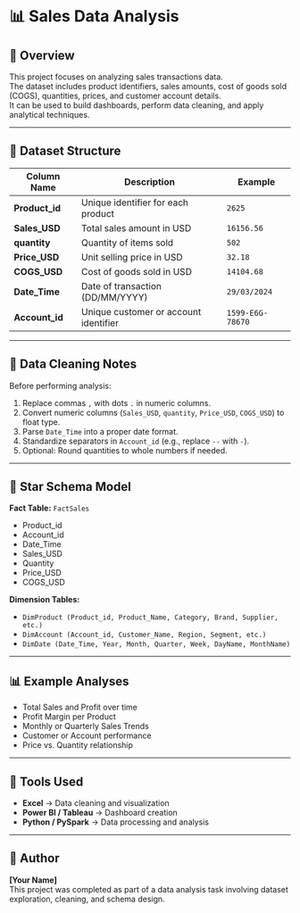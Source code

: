# 📊 Sales Data Analysis

## 🧾 Overview
This project focuses on analyzing sales transactions data.  
The dataset includes product identifiers, sales amounts, cost of goods sold (COGS), quantities, prices, and customer account details.  
It can be used to build dashboards, perform data cleaning, and apply analytical techniques.

---

## 📂 Dataset Structure

| Column Name | Description | Example |
|--------------|-------------|----------|
| **Product_id** | Unique identifier for each product | `2625` |
| **Sales_USD** | Total sales amount in USD | `16156.56` |
| **quantity** | Quantity of items sold | `502` |
| **Price_USD** | Unit selling price in USD | `32.18` |
| **COGS_USD** | Cost of goods sold in USD | `14104.68` |
| **Date_Time** | Date of transaction (DD/MM/YYYY) | `29/03/2024` |
| **Account_id** | Unique customer or account identifier | `1599-E6G-78670` |

---

## 🧮 Data Cleaning Notes
Before performing analysis:
1. Replace commas `,` with dots `.` in numeric columns.
2. Convert numeric columns (`Sales_USD`, `quantity`, `Price_USD`, `COGS_USD`) to float type.
3. Parse `Date_Time` into a proper date format.
4. Standardize separators in `Account_id` (e.g., replace `--` with `-`).
5. Optional: Round quantities to whole numbers if needed.

---

## 🌟 Star Schema Model

**Fact Table:** `FactSales`
- Product_id  
- Account_id  
- Date_Time  
- Sales_USD  
- Quantity  
- Price_USD  
- COGS_USD  

**Dimension Tables:**
- `DimProduct (Product_id, Product_Name, Category, Brand, Supplier, etc.)`
- `DimAccount (Account_id, Customer_Name, Region, Segment, etc.)`
- `DimDate (Date_Time, Year, Month, Quarter, Week, DayName, MonthName)`

---

## 📊 Example Analyses
- Total Sales and Profit over time  
- Profit Margin per Product  
- Monthly or Quarterly Sales Trends  
- Customer or Account performance  
- Price vs. Quantity relationship  

---

## 🧰 Tools Used
- **Excel** → Data cleaning and visualization  
- **Power BI / Tableau** → Dashboard creation  
- **Python / PySpark** → Data processing and analysis  

---

## 🏁 Author
**[Your Name]**  
This project was completed as part of a data analysis task involving dataset exploration, cleaning, and schema design.  
